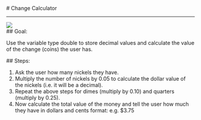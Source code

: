 <body>
<div id="wrap">
<div id="main">
<div id="recipeLeftColumn">
# Change Calculator

<hr/>
<img src="images/changeCalculator.jpg"/>
<div id="recipeGoal">
## Goal:


Use the variable type double to store decimal values and calculate the value of the change (coins) the user has.

</div>
</div>
<div id="recipeRightColumn">
<div id="recipeSteps">
## Steps:

<ol id="stepList">
<li>Ask the user how many nickels they have. </li>
<li>Multiply the number of nickels by 0.05 to calculate the dollar value of the nickels (i.e. it will be a decimal).</li>
<li>Repeat the above steps for dimes (multiply by 0.10) and quarters (multiply by 0.25).</li>
<li>Now calculate the total value of the money and tell the user how much they have in dollars and cents format:   e.g.  $3.75</li>
</ol>
<div style="clear:both;"></div>
</div>
</div>
</div>
</div>
<div id="footer">

</div>
</body>
